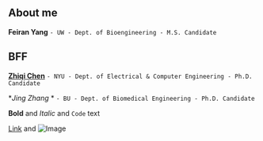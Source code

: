 ## About me

**Feiran Yang**
`- UW - Dept. of Bioengineering - M.S. Candidate`

## BFF

**[Zhiqi Chen](https://zhiqiiiiiii.github.io/)**
`- NYU - Dept. of Electrical & Computer Engineering - Ph.D. Candidate`

**Jing Zhang* *
`- BU - Dept. of Biomedical Engineering - Ph.D. Candidate`


**Bold** and _Italic_ and `Code` text

[Link](url) and ![Image](src)
